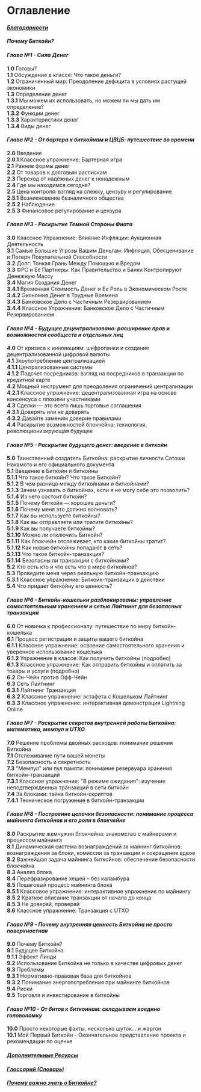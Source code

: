 # Оглавление    

#### _[Благодарности](https://github.com/BabaevDaniel/Bitcoin-Diploma-Russian-Version/blob/main/Translated-text/10.Cover-and-Acknowledgments.md#%D0%B1%D0%BB%D0%B0%D0%B3%D0%BE%D0%B4%D0%B0%D1%80%D0%BD%D0%BE%D1%81%D1%82%D0%B8)_    
    
#### _Почему Биткойн?_    
    
#### _Глава №1 - Сила Денег_    
  **1.0** Готовы?    
  **1.1** Обсуждение в классе: Что такое деньги?    
  **1.2** Ограниченный мир: Преодоление дефицита в условиях растущей экономики    
  **1.3** Определение денег    
      **1.3.1** Мы можем их использовать, но можем ли мы дать им определение?    
      **1.3.2** Функции денег    
      **1.3.3** Характеристики денег    
      **1.3.4** Виды денег    


#### _Глава №2 - От бартера к биткойнам и ЦВЦБ: путешествие во времени_      

**2.0** Введение       
  **2.0.1** Классное упражнение: Бартерная игра         
**2.1** Ранние формы денег       
**2.2** От товаров к долговым распискам       
**2.3** Переход от надёжных денег к ненадежным      
**2.4** Где мы находимся сегодня?          
**2.5** Цена контроля: взгляд на слежку, цензуру и регулирование        
  **2.5.1** Возникновение безналичного общества         
  **2.5.2** Наблюдение         
  **2.5.3** Финансовое регулирование и цензура         


#### _Глава №3 - Раскрытие Темной Стороны Фиата_    

**3.0** Классное Упражнение: Влияние Инфляции: Аукционная Деятельность      
**3.1** Самые Большие Угрозы Вашим Деньгам: Инфляция, Обесценивание и Потеря Покупательной Способности     
**3.2** Долг: Тонкая Грань Между Помощью и Вредом     
**3.3** ФРС и Её Партнеры: Как Правительство и Банки Контролируют Денежную Массу     
**3.4** Магия Создания Денег     
  **3.4.1** Временная Стоимость Денег и Ее Роль в Экономическом Росте     
  **3.4.2** Экономия Денег в Трудные Времена     
  **3.4.3** Банковское Дело с Частичным Резервированием     
  **3.4.4** Классное Упражнение: Банковское Дело с Частичным Резервированием     
      
    
#### _Глава №4 - Будущее децентрализовано: расширение прав и возможностей сообществ и отдельных лиц_    

**4.0** От кризиса к инновациям: шифропанки и создание децентрализованной цифровой валюты    
**4.1** Злоупотребление централизацией    
  **4.1.1** Централизованные системы    
  **4.1.2** Подсчет посредников: взгляд на посредников в транзакции по кредитной карте    
**4.2** Мощный инструмент для преодоления ограничений централизации    
  **4.2.1** Классное упражнение: децентрализованная игра на основе консенсуса с плохими участниками    
**4.3** Сделки — это всего лишь торговые соглашения    
  **4.3.1** Доверять или не доверять    
  **4.3.2** Давайте заменим доверие правилами    
**4.4** Раскрытие возможностей блокчейна: технология, революционизирующая будущее    


#### _Глава №5 - Раскрытие будущего денег: введение в биткойн_

**5.0** Таинственный создатель Биткойна: раскрытие личности Сатоши Накамото и его официального документа    
**5.1** Введение в Биткойн и биткойны    
**5.1.1** Что такое биткойн? Что такое Биткойн?    
**5.1.2** В чем разница между биткойнами и биткойнами?    
**5.1.3** Зачем узнавать о биткойнах, если я не могу себе это позволить?    
**5.1.4** Из чего состоит биткойн?    
**5.1.5** Почему биткойн — хорошие деньги?    
**5.1.6** Почему меня это должно волновать?    
**5.1.7** Как вы используете биткойны?    
**5.1.8** Как вы отправляете или тратите биткойны?    
**5.1.9** Как вы получаете биткойны?    
**5.1.10** Можно ли отключить Биткойн?    
**5.1.11** Как блокчейн отслеживает, кто какие биткойны тратит?    
**5.1.12** Как новые биткойны попадают в сеть?    
**5.1.13** Что такое биткойн-транзакция?    
**5.1.14** Безопасны ли транзакции с биткойнами?    
**5.2** Кто есть кто и что есть что в мире биткойнов?    
**5.3** Проведите меня через реальную биткойн-транзакцию    
**5.3.1** Классное упражнение: Биткойн-транзакции в действии    
**5.4** Что придает биткойну его ценность?    


#### _Глава №6 - Биткойн-кошельки разблокированы: управление самостоятельным хранением и сетью Лайтнинг для безопасных транзакций_

**6.0** От новичка к профессионалу: путешествие по миру биткойн-кошелька    
**6.1** Процесс регистрации и защиты вашего биткойна    
  **6.1.1** Классное упражнение: освоение самостоятельного хранения и уверенное использование кошелька    
  **6.1.2** Упражнение в классе: Как получить биткойны (подробно)    
  **6.1.3** Классное упражнение: Как отправить биткойны и оплатить за товары и услуги (подробно)    
**6.2** Он-Чейн против Офф-Чейн    
**6.3** Сеть Лайтнинг    
  **6.3.1** Лайтнинг Транзакция    
  **6.3.2** Классное упражнение: эстафета с Кошельком Лайтнинг    
  **6.3.3** Классное упражнение: интерактивная демонстрация Lightning Online    


#### _Глава №7 - Раскрытие секретов внутренней работы Биткойна: математика, мемпул и UTXO_

**7.0** Решение проблемы двойных расходов: понимание решения Биткойна    
**7.1** Отслеживание пути вашей монеты    
**7.2** Безопасность и секретность    
**7.3** "Мемпул" или пул памяти: понимание резервуара хранения биткойн-транзакций    
  **7.3.1** Классное упражнение: "В режиме ожидания": изучение неподтвержденных транзакций в сети биткойн    
**7.4** За блоками: тайна биткойн-скриптов    
  **7.4.1** Техническое погружение в биткойн-транзакции    


#### _Глава №8 - Построение цепочки безопасности: понимание процесса майнинга биткойнов и его роли в блокчейне_

**8.0** Раскрытие жемчужин блокчейна: знакомство с майнерами и процессом майнинга    
**8.1** Динамическая система вознаграждений за майнинг биткойнов: вознаграждения за блоки, комиссии за транзакции и сокращение вдвое    
**8.2** Важнейшая задача майнинга биткойнов: обеспечение безопасности блокчейна    
**8.3** Анализ блока    
**8.4** Перефразирование хешей – без каламбура    
**8.5** Пошаговый процесс майнинга блока    
  **8.5.1** Классовое упражнение: интерактивное упражнение по майнингу    
  **8.5.2** Краткое описание транзакции от начала до конца    
  **8.5.3** Не доверяй, проверяй    
**8.6** Классное упражнение: Транзакция с UTXO    


#### _Глава №9 - Почему внутренняя ценность Биткойна не просто поверхностная_

**9.0** Почему Биткойн?    
**9.1** Будущее Биткойна    
  **9.1.1** Эффект Линди    
**9.2** Использование Биткойна не только в качестве цифровых денег    
**9.3** Проблемы    
  **9.3.1** Нормативно-правовая база для биткойнов    
  **9.3.2** Понимание энергопотребления при майнинге биткойнов    
**9.4** Риски    
**9.5** Торговля и инвестирование в биткойны    


#### _Глава №10 - От битов к биткоинам: складываем воедино головоломку_    

**10.0** Просто некоторые факты, несколько шуток… и жаргон    
**10.1** Мой Первый Биткойн - Окончательное представление проекта и рекомендации по оценке    


#### _[Дополнительные Ресурсы](https://github.com/BabaevDaniel/Bitcoin-Diploma-Russian-Version/blob/main/Translated-text/23.Additional-Resources.md#%D0%B4%D0%BE%D0%BF%D0%BE%D0%BB%D0%BD%D0%B8%D1%82%D0%B5%D0%BB%D1%8C%D0%BD%D1%8B%D0%B5-%D1%80%D0%B5%D1%81%D1%83%D1%80%D1%81%D1%8B)_    


#### _[Глоссарий (Словарь)](https://github.com/BabaevDaniel/Bitcoin-Diploma-Russian-Version/blob/main/Translated-text/24.Glossary.md#%D0%B3%D0%BB%D0%BE%D1%81%D1%81%D0%B0%D1%80%D0%B8%D0%B9-%D1%81%D0%BB%D0%BE%D0%B2%D0%B0%D1%80%D1%8C)_    
    
    
#### _[Почему важно знать о Биткойне?](https://github.com/BabaevDaniel/Bitcoin-Diploma-Russian-Version/blob/main/Translated-text/25.Why-to-learn-about-Bitcoin%3F.md#%D0%BF%D0%BE%D1%87%D0%B5%D0%BC%D1%83-%D0%B2%D0%B0%D0%B6%D0%BD%D0%BE-%D0%B7%D0%BD%D0%B0%D1%82%D1%8C-%D0%BE-%D0%B1%D0%B8%D1%82%D0%BA%D0%BE%D0%B9%D0%BD%D0%B5)_







  



  

